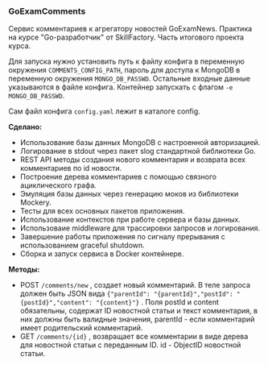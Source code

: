 ### GoExamComments

Сервис комментариев к агрегатору новостей GoExamNews. Практика на курсе "Go-разработчик" от SkillFactory. Часть итогового проекта курса.

Для запуска нужно установить путь к файлу конфига в переменную окружения `COMMENTS_CONFIG_PATH`, пароль для доступа к MongoDB
в переменную окружения `MONGO_DB_PASSWD`. Остальные входные данные указываются в файле конфига. Контейнер запускать с флагом `-e MONGO_DB_PASSWD`.

Сам файл конфига `config.yaml` лежит в каталоге config.

**Сделано:**

- Использование базы данных MongoDB с настроенной авторизацией.
- Логирование в stdout через пакет slog стандартной библиотеки Go.
- REST API методы создания нового комментария и возврата всех комментариев по id новости.
- Построение дерева комментариев с помощью связного ациклического графа.
- Эмуляция базы данных через генерацию моков из библиотеки Mockery.
- Тесты для всех основных пакетов приложения.
- Использование контекстов при работе сервера и базы данных.
- Использоваие middleware для трассировки запросов и логирования.
- Завершение работы приложения по сигналу прерывания с использованием graceful shutdown.
- Сборка и запуск сервиса в Docker контейнере.

**Методы:**

- POST `/comments/new` , создает новый комментарий. В теле запроса должен быть JSON вида `{"parentId": "{parentId}","postId": "{postId}","content": "{content}"}` . Поля postId и content обязательны, содержат ID новостной статьи и текст комментария, в них должны быть валидные значения, parentId - если комментарий имеет родительский комментарий.
- GET `/comments/{id}` , возвращает все комментарии в виде дерева для новостной статьи с переданным ID. id - ObjectID новостной статьи.
